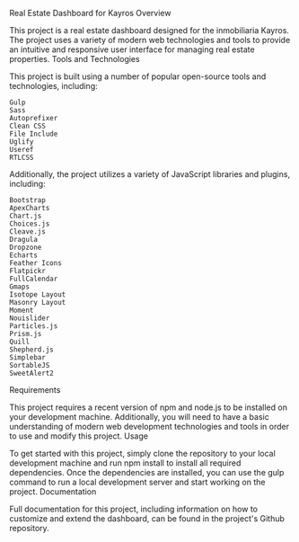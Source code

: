 Real Estate Dashboard for Kayros
Overview

This project is a real estate dashboard designed for the inmobiliaria Kayros. The project uses a variety of modern web technologies and tools to provide an intuitive and responsive user interface for managing real estate properties.
Tools and Technologies

This project is built using a number of popular open-source tools and technologies, including:

    Gulp
    Sass
    Autoprefixer
    Clean CSS
    File Include
    Uglify
    Useref
    RTLCSS

Additionally, the project utilizes a variety of JavaScript libraries and plugins, including:

    Bootstrap
    ApexCharts
    Chart.js
    Choices.js
    Cleave.js
    Dragula
    Dropzone
    Echarts
    Feather Icons
    Flatpickr
    FullCalendar
    Gmaps
    Isotope Layout
    Masonry Layout
    Moment
    Nouislider
    Particles.js
    Prism.js
    Quill
    Shepherd.js
    Simplebar
    SortableJS
    SweetAlert2

Requirements

This project requires a recent version of npm and node.js to be installed on your development machine. Additionally, you will need to have a basic understanding of modern web development technologies and tools in order to use and modify this project.
Usage

To get started with this project, simply clone the repository to your local development machine and run npm install to install all required dependencies. Once the dependencies are installed, you can use the gulp command to run a local development server and start working on the project.
Documentation

Full documentation for this project, including information on how to customize and extend the dashboard, can be found in the project's Github repository.
